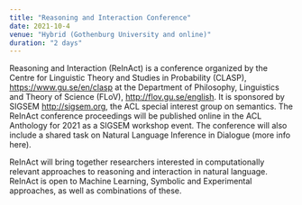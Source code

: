 ```yaml
---
title: "Reasoning and Interaction Conference"
date: 2021-10-4
venue: "Hybrid (Gothenburg University and online)"
duration: "2 days"
---
```


Reasoning and Interaction (ReInAct) is a conference organized by the Centre for Linguistic Theory and Studies in Probability (CLASP), https://www.gu.se/en/clasp at the Department of Philosophy, Linguistics and Theory of Science (FLoV), http://flov.gu.se/english.  It is sponsored by SIGSEM http://sigsem.org, the ACL special interest group on semantics. The ReInAct conference proceedings will be published online in the ACL Anthology for 2021 as a SIGSEM workshop event. The conference will also include a shared task on Natural Language Inference in Dialogue (more info here). 

ReInAct will bring together researchers interested in computationally relevant approaches to reasoning and interaction in natural language. ReInAct is open to Machine Learning, Symbolic and Experimental approaches, as well as combinations of these. 
